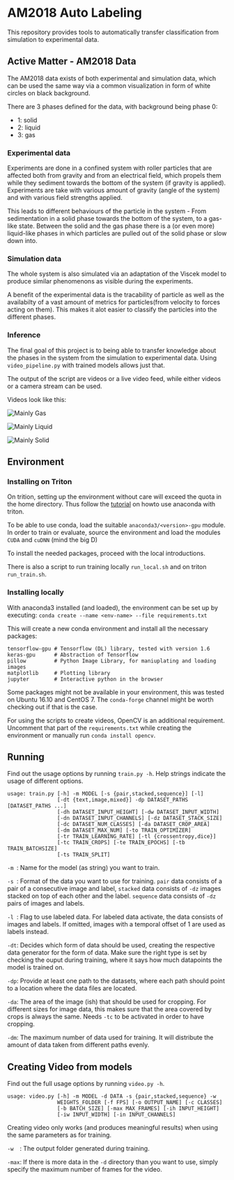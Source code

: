 # AM2018 Auto Labeling

This repository provides tools to automatically transfer classification from
simulation to experimental data.

## Active Matter - AM2018 Data

The AM2018 data exists of both experimental and simulation data, which can 
be used the same way via a common visualization in form of white circles on
black background.

There are 3 phases defined for the data, with background being phase 0:
- 1: solid
- 2: liquid
- 3: gas

### Experimental data

Experiments are done in a confined system with roller particles that are affected
both from gravity and from an electrical field, which propels them while they sediment 
towards the bottom of the system (if gravity is applied).
Experiments are take with various amount of gravity (angle of the system) and with 
various field strengths applied. 

This leads to different behaviours of the particle in the system - From sedimentation in a
solid phase towards the bottom of the system, to a gas-like state. Between the solid and 
the gas phase there is a (or even more) liquid-like phases in which particles are pulled
out of the solid phase or slow down into.

### Simulation data

The whole system is also simulated via an adaptation of the Viscek model to produce 
similar phenomenons as visible during the experiments. 

A benefit of the experimental data is the tracability of particle as well as the 
availabilty of a vast amount of metrics for particles(from velocity to forces acting 
on them). This makes it alot easier to classify the particles into the different phases.

### Inference

The final goal of this project is to being able to transfer knowledge about the phases in 
the system from the simulation to experimental data. Using `video_pipeline.py` with trained
models allows just that.

The output of the script are videos or a live video feed, while either videos or a camera
stream can be used. 

Videos look like this:


![Mainly Gas](gifs/0deg_-120V.gif)

![Mainly Liquid](gifs/60deg_-105V.gif)

![Mainly Solid](gifs/60deg_-95V.gif)

## Environment

### Installing on Triton

On trition, setting up the environment without care will exceed the quota in the home directory. Thus follow the [tutorial](http://scicomp.aalto.fi/triton/apps/python.html#conda) on howto use anaconda with triton.

To be able to use conda, load the suitable `anaconda3/<version>-gpu` module.
In order to train or evaluate, source the environment and load the modules `CUDA` and `cuDNN` (mind the big D)

To install the needed packages, proceed with the local introductions.

There is also a script to run training locally `run_local.sh` and on triton `run_train.sh`. 

### Installing locally

With anaconda3 installed (and loaded), the environment can be set up by executing:
`conda create --name <env-name> --file requirements.txt`

This will create a new conda environment and install all the necessary packages:
```
tensorflow-gpu # Tensorflow (DL) library, tested with version 1.6
keras-gpu      # Abstraction of Tensorflow
pillow         # Python Image Library, for maniuplating and loading images
matplotlib     # Plotting library
jupyter        # Interactive python in the browser
```

Some packages might not be available in your environment, this was tested on Ubuntu 16.10 and CentOS 7. The `conda-forge` channel might be worth checking out if that is the case.

For using the scripts to create videos, OpenCV is an additional requirement. Uncomment that part of the `requirements.txt` while creating the environment or manually run `conda install opencv`.

## Running 

Find out the usage options by running `train.py -h`. Help strings indicate the usage
of different options.

```
usage: train.py [-h] -m MODEL [-s {pair,stacked,sequence}] [-l]
                [-dt {text,image,mixed}] -dp DATASET_PATHS [DATASET_PATHS ...]
                [-dh DATASET_INPUT_HEIGHT] [-dw DATASET_INPUT_WIDTH]
                [-dn DATASET_INPUT_CHANNELS] [-dz DATASET_STACK_SIZE]
                [-dc DATASET_NUM_CLASSES] [-da DATASET_CROP_AREA]
                [-dm DATASET_MAX_NUM] [-to TRAIN_OPTIMIZER]
                [-tr TRAIN_LEARNING_RATE] [-tl {crossentropy,dice}]
                [-tc TRAIN_CROPS] [-te TRAIN_EPOCHS] [-tb TRAIN_BATCHSIZE]
                [-ts TRAIN_SPLIT]
```

`-m `: Name for the model (as string) you want to train. 

`-s `: Format of the data you want to use for training. `pair` data consists of a pair of a consecutive image and label, `stacked` data consists of `-dz` images stacked on top of each other and the label. `sequence` data consists of `-dz` pairs of images and labels.

`-l `: Flag to use labeled data. For labeled data activate, the data consists of images and labels. If omitted, images with a temporal offset of 1 are used as labels instead.

`-dt`: Decides which form of data should be used, creating the respective data generator for the form of data. Make sure the right type is set by checking the ouput during training, where it says how much datapoints the model is trained on.

`-dp`: Provide at least one path to the datasets, where each path should point to a location where the data files are located.

`-da`: The area of the image (ish) that should be used for cropping. For different sizes for image data, this makes sure that the area covered by crops is always the same. Needs `-tc` to be activated in order to have cropping.

`-dm`: The maximum number of data used for training. It will distribute the amount of data taken from different paths evenly. 

## Creating Video from models

Find out the full usage options by running `video.py -h`.

```
usage: video.py [-h] -m MODEL -d DATA -s {pair,stacked,sequence} -w
                WEIGHTS_FOLDER [-f FPS] [-o OUTPUT_NAME] [-c CLASSES]
                [-b BATCH_SIZE] [-max MAX_FRAMES] [-ih INPUT_HEIGHT]
                [-iw INPUT_WIDTH] [-in INPUT_CHANNELS]
```

Creating video only works (and produces meaningful results) when using
the same parameters as for training. 

`-w  `: The output folder generated during training.

`-max`: If there is more data in the `-d` directory than you want to use, simply 
specify the maximum number of frames for the video.
